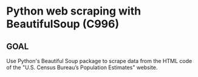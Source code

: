 # Python web scraping with BeautifulSoup (C996)

## GOAL

Use Python's Beautiful Soup package to scrape data from the HTML code of the "U.S. Census Bureau’s Population Estimates" website.
